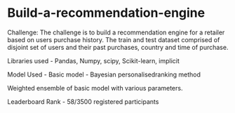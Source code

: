 # Build-a-recommendation-engine
Challenge:
The challenge is to build a recommendation engine for a retailer based on users purchase history. The train and test dataset comprised of disjoint set of users and their past purchases, country and time of purchase.

Libraries used -
Pandas,
Numpy,
scipy,
Scikit-learn,
implicit

Model Used -
Basic model - Bayesian personalisedranking method

Weighted ensemble of basic model with various parameters.

Leaderboard Rank - 58/3500 registered participants

